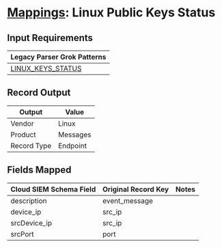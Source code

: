 # [Mappings](README.md): Linux Public Keys Status

## Input Requirements

|Legacy Parser Grok Patterns|
|-------------|
|[LINUX_KEYS_STATUS](../legacy_parsers/LINUX_KEYS_STATUS.md)|

## Record Output

|Output|Value|
|------|-----|
|Vendor|Linux|
|Product|Messages|
|Record Type|Endpoint|

## Fields Mapped

|Cloud SIEM Schema Field|Original Record Key|Notes|
|-----------------------|-------------------|-----|
|description|event_message||
|device_ip|src_ip||
|srcDevice_ip|src_ip||
|srcPort|port||

